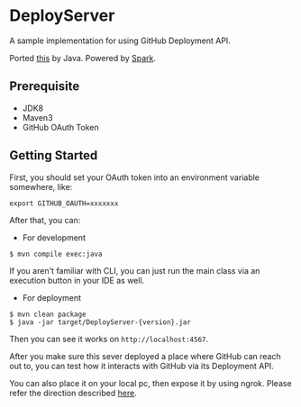 # DeployServer

A sample implementation for using GitHub Deployment API.

Ported [this](https://developer.github.com/guides/delivering-deployments/) by Java. Powered by [Spark](http://sparkjava.com/).

## Prerequisite
- JDK8
- Maven3
- GitHub OAuth Token

## Getting Started
First, you should set your OAuth token into an environment variable somewhere, like:
```
export GITHUB_OAUTH=xxxxxxx
```

After that, you can:

- For development

```
$ mvn compile exec:java
```

If you aren't familiar with CLI, you can just run the main class via an execution button in your IDE as well.

- For deployment

```
$ mvn clean package
$ java -jar target/DeployServer-{version}.jar
```

Then you can see it works on `http://localhost:4567`.

After you make sure this sever deployed a place where GitHub can reach out to, you can test how it interacts with GitHub via its Deployment API.

You can also place it on your local pc, then expose it by using ngrok. Please refer the direction described [here](https://developer.github.com/guides/delivering-deployments/).
